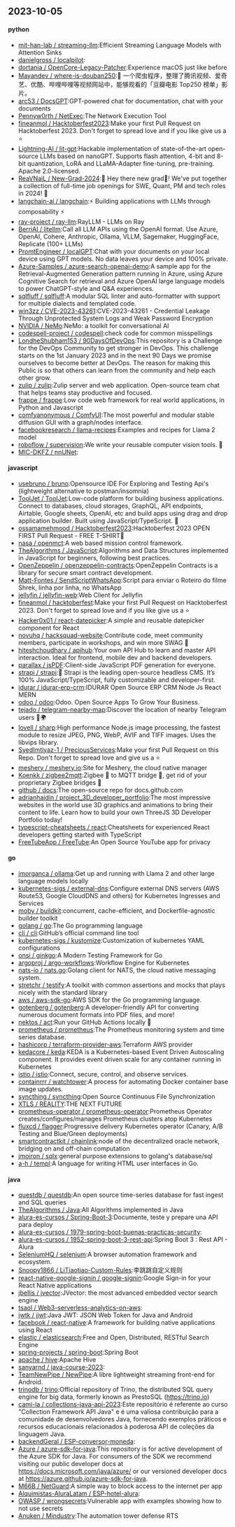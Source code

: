 ## 2023-10-05

#### python
* [mit-han-lab / streaming-llm](https://github.com/mit-han-lab/streaming-llm):Efficient Streaming Language Models with Attention Sinks
* [danielgross / localpilot](https://github.com/danielgross/localpilot):
* [dortania / OpenCore-Legacy-Patcher](https://github.com/dortania/OpenCore-Legacy-Patcher):Experience macOS just like before
* [Mayandev / where-is-douban250](https://github.com/Mayandev/where-is-douban250):🐛 一个爬虫程序，整理了腾讯视频、爱奇艺、优酷、哔哩哔哩等视频网站中，能够观看的「豆瓣电影 Top250 榜单」影片。
* [arc53 / DocsGPT](https://github.com/arc53/DocsGPT):GPT-powered chat for documentation, chat with your documents
* [Pennyw0rth / NetExec](https://github.com/Pennyw0rth/NetExec):The Network Execution Tool
* [fineanmol / Hacktoberfest2023](https://github.com/fineanmol/Hacktoberfest2023):Make your first Pull Request on Hacktoberfest 2023. Don't forget to spread love and if you like give us a ⭐️
* [Lightning-AI / lit-gpt](https://github.com/Lightning-AI/lit-gpt):Hackable implementation of state-of-the-art open-source LLMs based on nanoGPT. Supports flash attention, 4-bit and 8-bit quantization, LoRA and LLaMA-Adapter fine-tuning, pre-training. Apache 2.0-licensed.
* [ReaVNaiL / New-Grad-2024](https://github.com/ReaVNaiL/New-Grad-2024):👋 Hey there new grad🎉! We've put together a collection of full-time job openings for SWE, Quant, PM and tech roles in 2024! 🚀
* [langchain-ai / langchain](https://github.com/langchain-ai/langchain):⚡ Building applications with LLMs through composability ⚡
* [ray-project / ray-llm](https://github.com/ray-project/ray-llm):RayLLM - LLMs on Ray
* [BerriAI / litellm](https://github.com/BerriAI/litellm):Call all LLM APIs using the OpenAI format. Use Azure, OpenAI, Cohere, Anthropic, Ollama, VLLM, Sagemaker, HuggingFace, Replicate (100+ LLMs)
* [PromtEngineer / localGPT](https://github.com/PromtEngineer/localGPT):Chat with your documents on your local device using GPT models. No data leaves your device and 100% private.
* [Azure-Samples / azure-search-openai-demo](https://github.com/Azure-Samples/azure-search-openai-demo):A sample app for the Retrieval-Augmented Generation pattern running in Azure, using Azure Cognitive Search for retrieval and Azure OpenAI large language models to power ChatGPT-style and Q&A experiences.
* [sqlfluff / sqlfluff](https://github.com/sqlfluff/sqlfluff):A modular SQL linter and auto-formatter with support for multiple dialects and templated code.
* [win3zz / CVE-2023-43261](https://github.com/win3zz/CVE-2023-43261):CVE-2023-43261 - Credential Leakage Through Unprotected System Logs and Weak Password Encryption
* [NVIDIA / NeMo](https://github.com/NVIDIA/NeMo):NeMo: a toolkit for conversational AI
* [codespell-project / codespell](https://github.com/codespell-project/codespell):check code for common misspellings
* [LondheShubham153 / 90DaysOfDevOps](https://github.com/LondheShubham153/90DaysOfDevOps):This repository is a Challenge for the DevOps Community to get stronger in DevOps. This challenge starts on the 1st January 2023 and in the next 90 Days we promise ourselves to become better at DevOps. The reason for making this Public is so that others can learn from the community and help each other grow.
* [zulip / zulip](https://github.com/zulip/zulip):Zulip server and web application. Open-source team chat that helps teams stay productive and focused.
* [frappe / frappe](https://github.com/frappe/frappe):Low code web framework for real world applications, in Python and Javascript
* [comfyanonymous / ComfyUI](https://github.com/comfyanonymous/ComfyUI):The most powerful and modular stable diffusion GUI with a graph/nodes interface.
* [facebookresearch / llama-recipes](https://github.com/facebookresearch/llama-recipes):Examples and recipes for Llama 2 model
* [roboflow / supervision](https://github.com/roboflow/supervision):We write your reusable computer vision tools. 💜
* [MIC-DKFZ / nnUNet](https://github.com/MIC-DKFZ/nnUNet):

#### javascript
* [usebruno / bruno](https://github.com/usebruno/bruno):Opensource IDE For Exploring and Testing Api's (lightweight alternative to postman/insomnia)
* [ToolJet / ToolJet](https://github.com/ToolJet/ToolJet):Low-code platform for building business applications. Connect to databases, cloud storages, GraphQL, API endpoints, Airtable, Google sheets, OpenAI, etc and build apps using drag and drop application builder. Built using JavaScript/TypeScript. 🚀
* [ossamamehmood / Hacktoberfest2023](https://github.com/ossamamehmood/Hacktoberfest2023):Hacktoberfest 2023 OPEN FIRST Pull Request - FREE T-SHIRT🎉
* [nasa / openmct](https://github.com/nasa/openmct):A web based mission control framework.
* [TheAlgorithms / JavaScript](https://github.com/TheAlgorithms/JavaScript):Algorithms and Data Structures implemented in JavaScript for beginners, following best practices.
* [OpenZeppelin / openzeppelin-contracts](https://github.com/OpenZeppelin/openzeppelin-contracts):OpenZeppelin Contracts is a library for secure smart contract development.
* [Matt-Fontes / SendScriptWhatsApp](https://github.com/Matt-Fontes/SendScriptWhatsApp):Script para enviar o Roteiro do filme Shrek, linha por linha, no WhatsApp
* [jellyfin / jellyfin-web](https://github.com/jellyfin/jellyfin-web):Web Client for Jellyfin
* [fineanmol / hacktoberfest](https://github.com/fineanmol/hacktoberfest):Make your first Pull Request on Hacktoberfest 2023. Don't forget to spread love and if you like give us a ⭐️
* [Hacker0x01 / react-datepicker](https://github.com/Hacker0x01/react-datepicker):A simple and reusable datepicker component for React
* [novuhq / hacksquad-website](https://github.com/novuhq/hacksquad-website):Contribute code, meet community members, participate in workshops, and win more SWAG 🚀
* [hiteshchoudhary / apihub](https://github.com/hiteshchoudhary/apihub):Your own API Hub to learn and master API interaction. Ideal for frontend, mobile dev and backend developers.
* [parallax / jsPDF](https://github.com/parallax/jsPDF):Client-side JavaScript PDF generation for everyone.
* [strapi / strapi](https://github.com/strapi/strapi):🚀 Strapi is the leading open-source headless CMS. It’s 100% JavaScript/TypeScript, fully customizable and developer-first.
* [idurar / idurar-erp-crm](https://github.com/idurar/idurar-erp-crm):IDURAR Open Source ERP CRM Node Js React MERN
* [odoo / odoo](https://github.com/odoo/odoo):Odoo. Open Source Apps To Grow Your Business.
* [tejado / telegram-nearby-map](https://github.com/tejado/telegram-nearby-map):Discover the location of nearby Telegram users 📡🌍
* [lovell / sharp](https://github.com/lovell/sharp):High performance Node.js image processing, the fastest module to resize JPEG, PNG, WebP, AVIF and TIFF images. Uses the libvips library.
* [SyedImtiyaz-1 / PreciousServices](https://github.com/SyedImtiyaz-1/PreciousServices):Make your first Pull Request on this Repo. Don't forget to spread love and give us a ⭐️
* [meshery / meshery.io](https://github.com/meshery/meshery.io):Site for Meshery, the cloud native manager
* [Koenkk / zigbee2mqtt](https://github.com/Koenkk/zigbee2mqtt):Zigbee 🐝 to MQTT bridge 🌉, get rid of your proprietary Zigbee bridges 🔨
* [github / docs](https://github.com/github/docs):The open-source repo for docs.github.com
* [adrianhajdin / project_3D_developer_portfolio](https://github.com/adrianhajdin/project_3D_developer_portfolio):The most impressive websites in the world use 3D graphics and animations to bring their content to life. Learn how to build your own ThreeJS 3D Developer Portfolio today!
* [typescript-cheatsheets / react](https://github.com/typescript-cheatsheets/react):Cheatsheets for experienced React developers getting started with TypeScript
* [FreeTubeApp / FreeTube](https://github.com/FreeTubeApp/FreeTube):An Open Source YouTube app for privacy

#### go
* [jmorganca / ollama](https://github.com/jmorganca/ollama):Get up and running with Llama 2 and other large language models locally
* [kubernetes-sigs / external-dns](https://github.com/kubernetes-sigs/external-dns):Configure external DNS servers (AWS Route53, Google CloudDNS and others) for Kubernetes Ingresses and Services
* [moby / buildkit](https://github.com/moby/buildkit):concurrent, cache-efficient, and Dockerfile-agnostic builder toolkit
* [golang / go](https://github.com/golang/go):The Go programming language
* [cli / cli](https://github.com/cli/cli):GitHub’s official command line tool
* [kubernetes-sigs / kustomize](https://github.com/kubernetes-sigs/kustomize):Customization of kubernetes YAML configurations
* [onsi / ginkgo](https://github.com/onsi/ginkgo):A Modern Testing Framework for Go
* [argoproj / argo-workflows](https://github.com/argoproj/argo-workflows):Workflow Engine for Kubernetes
* [nats-io / nats.go](https://github.com/nats-io/nats.go):Golang client for NATS, the cloud native messaging system.
* [stretchr / testify](https://github.com/stretchr/testify):A toolkit with common assertions and mocks that plays nicely with the standard library
* [aws / aws-sdk-go](https://github.com/aws/aws-sdk-go):AWS SDK for the Go programming language.
* [gotenberg / gotenberg](https://github.com/gotenberg/gotenberg):A developer-friendly API for converting numerous document formats into PDF files, and more!
* [nektos / act](https://github.com/nektos/act):Run your GitHub Actions locally 🚀
* [prometheus / prometheus](https://github.com/prometheus/prometheus):The Prometheus monitoring system and time series database.
* [hashicorp / terraform-provider-aws](https://github.com/hashicorp/terraform-provider-aws):Terraform AWS provider
* [kedacore / keda](https://github.com/kedacore/keda):KEDA is a Kubernetes-based Event Driven Autoscaling component. It provides event driven scale for any container running in Kubernetes
* [istio / istio](https://github.com/istio/istio):Connect, secure, control, and observe services.
* [containrrr / watchtower](https://github.com/containrrr/watchtower):A process for automating Docker container base image updates.
* [syncthing / syncthing](https://github.com/syncthing/syncthing):Open Source Continuous File Synchronization
* [XTLS / REALITY](https://github.com/XTLS/REALITY):THE NEXT FUTURE
* [prometheus-operator / prometheus-operator](https://github.com/prometheus-operator/prometheus-operator):Prometheus Operator creates/configures/manages Prometheus clusters atop Kubernetes
* [fluxcd / flagger](https://github.com/fluxcd/flagger):Progressive delivery Kubernetes operator (Canary, A/B Testing and Blue/Green deployments)
* [smartcontractkit / chainlink](https://github.com/smartcontractkit/chainlink):node of the decentralized oracle network, bridging on and off-chain computation
* [jmoiron / sqlx](https://github.com/jmoiron/sqlx):general purpose extensions to golang's database/sql
* [a-h / templ](https://github.com/a-h/templ):A language for writing HTML user interfaces in Go.

#### java
* [questdb / questdb](https://github.com/questdb/questdb):An open source time-series database for fast ingest and SQL queries
* [TheAlgorithms / Java](https://github.com/TheAlgorithms/Java):All Algorithms implemented in Java
* [alura-es-cursos / Spring-Boot-3](https://github.com/alura-es-cursos/Spring-Boot-3):Documente, teste y prepare una API para deploy
* [alura-es-cursos / 1979-spring-boot-buenas-practicas-security](https://github.com/alura-es-cursos/1979-spring-boot-buenas-practicas-security):
* [alura-es-cursos / 1952-spring-boot-3-rest-api](https://github.com/alura-es-cursos/1952-spring-boot-3-rest-api):Spring Boot 3 : Rest API - Alura
* [SeleniumHQ / selenium](https://github.com/SeleniumHQ/selenium):A browser automation framework and ecosystem.
* [Snoopy1866 / LiTiaotiao-Custom-Rules](https://github.com/Snoopy1866/LiTiaotiao-Custom-Rules):李跳跳自定义规则
* [react-native-google-signin / google-signin](https://github.com/react-native-google-signin/google-signin):Google Sign-in for your React Native applications
* [jbellis / jvector](https://github.com/jbellis/jvector):JVector: the most advanced embedded vector search engine
* [tsaol / Web3-serverless-analytics-on-aws](https://github.com/tsaol/Web3-serverless-analytics-on-aws):
* [jwtk / jjwt](https://github.com/jwtk/jjwt):Java JWT: JSON Web Token for Java and Android
* [facebook / react-native](https://github.com/facebook/react-native):A framework for building native applications using React
* [elastic / elasticsearch](https://github.com/elastic/elasticsearch):Free and Open, Distributed, RESTful Search Engine
* [spring-projects / spring-boot](https://github.com/spring-projects/spring-boot):Spring Boot
* [apache / hive](https://github.com/apache/hive):Apache Hive
* [sanyarnd / java-course-2023](https://github.com/sanyarnd/java-course-2023):
* [TeamNewPipe / NewPipe](https://github.com/TeamNewPipe/NewPipe):A libre lightweight streaming front-end for Android.
* [trinodb / trino](https://github.com/trinodb/trino):Official repository of Trino, the distributed SQL query engine for big data, formerly known as PrestoSQL (https://trino.io)
* [cami-la / collections-java-api-2023](https://github.com/cami-la/collections-java-api-2023):Este repositório é referente ao curso "Collection Framework API Java" e é uma valiosa contribuição para a comunidade de desenvolvedores Java, fornecendo exemplos práticos e recursos educacionais relacionados à poderosa API de coleções da linguagem Java.
* [backendGeral / ESP-conversor-moneda](https://github.com/backendGeral/ESP-conversor-moneda):
* [Azure / azure-sdk-for-java](https://github.com/Azure/azure-sdk-for-java):This repository is for active development of the Azure SDK for Java. For consumers of the SDK we recommend visiting our public developer docs at https://docs.microsoft.com/java/azure/ or our versioned developer docs at https://azure.github.io/azure-sdk-for-java.
* [M66B / NetGuard](https://github.com/M66B/NetGuard):A simple way to block access to the internet per app
* [Alquimistas-AluraLatam / ESP-hotel-alura](https://github.com/Alquimistas-AluraLatam/ESP-hotel-alura):
* [OWASP / wrongsecrets](https://github.com/OWASP/wrongsecrets):Vulnerable app with examples showing how to not use secrets
* [Anuken / Mindustry](https://github.com/Anuken/Mindustry):The automation tower defense RTS
